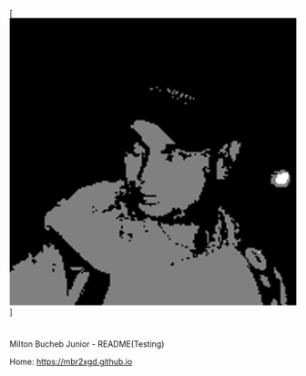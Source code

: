 
[![me](img/mbr2xgd.jpg)]
#
Milton Bucheb Junior - README(Testing)

Home: https://mbr2xgd.github.io

